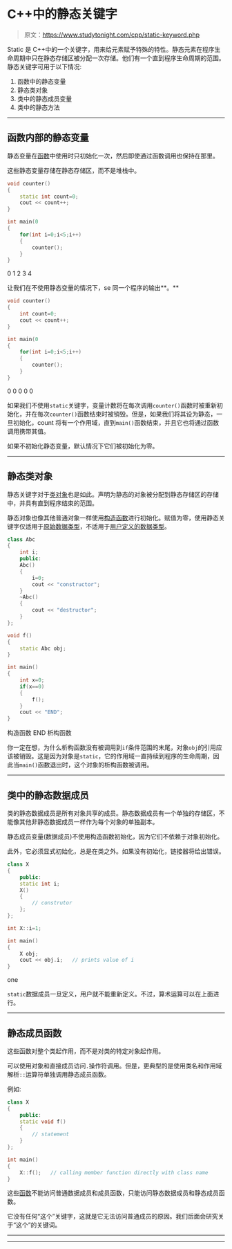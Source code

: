# C++中的静态关键字

> 原文：<https://www.studytonight.com/cpp/static-keyword.php>

Static 是 C++中的一个关键字，用来给元素赋予特殊的特性。静态元素在程序生命周期中只在静态存储区被分配一次存储。他们有一个直到程序生命周期的范围。静态关键字可用于以下情况:

1.  函数中的静态变量
2.  静态类对象
3.  类中的静态成员变量
4.  类中的静态方法

* * *

## 函数内部的静态变量

静态变量在[函数](functions-in-cpp)中使用时只初始化一次，然后即使通过函数调用也保持在那里。

这些静态变量存储在静态存储区，而不是堆栈中。

```cpp
void counter()
{
    static int count=0;
    cout << count++;
}

int main(0
{
    for(int i=0;i<5;i++)
    {
        counter();
    }
}
```

0 1 2 3 4

让我们在不使用静态变量的情况下，se 同一个程序的输出**。**

```cpp
void counter()
{
    int count=0;
    cout << count++;
}

int main(0
{
    for(int i=0;i<5;i++)
    {
        counter();
    }
}
```

0 0 0 0 0

如果我们不使用`static`关键字，变量计数将在每次调用`counter()`函数时被重新初始化，并在每次`counter()`函数结束时被销毁。但是，如果我们将其设为静态，一旦初始化，count 将有一个作用域，直到`main()`函数结束，并且它也将通过函数调用携带其值。

如果不初始化静态变量，默认情况下它们被初始化为零。

* * *

## 静态类对象

静态关键字对于[类对象](class-and-objects.php)也是如此。声明为静态的对象被分配到静态存储区的存储中，并具有直到程序结束的范围。

静态对象也像其他普通对象一样使用[构造函数](constructors-and-destructors-in-cpp.php)进行初始化。赋值为零，使用静态关键字仅适用于[原始数据类型](datatypes-and-modifiers-in-cpp.php)，不适用于[用户定义的数据类型](datatypes-and-modifiers-in-cpp.php)。

```cpp
class Abc
{
    int i;
    public:
    Abc()
    {
        i=0;
        cout << "constructor";
    }
    ~Abc()
    {
        cout << "destructor";
    }
};

void f()
{
    static Abc obj;
}

int main()
{
    int x=0;
    if(x==0)
    {
        f();
    }
    cout << "END";
} 
```

构造函数 END 析构函数

你一定在想，为什么析构函数没有被调用到`if`条件范围的末尾，对象`obj`的引用应该被销毁。这是因为对象是`static`，它的作用域一直持续到程序的生命周期，因此当`main()`函数退出时，这个对象的析构函数被调用。

* * *

## 类中的静态数据成员

类的静态数据成员是所有对象共享的成员。静态数据成员有一个单独的存储区，不能像其他非静态数据成员一样作为每个对象的单独副本。

静态成员变量(数据成员)不使用构造函数初始化，因为它们不依赖于对象初始化。

此外，它必须显式初始化，总是在类之外。如果没有初始化，链接器将给出错误。

```cpp
class X
{
    public:
    static int i;
    X()
    {
        // construtor
    };
};

int X::i=1;

int main()
{
    X obj;
    cout << obj.i;   // prints value of i
}
```

one

`static`数据成员一旦定义，用户就不能重新定义。不过，算术运算可以在上面进行。

* * *

## 静态成员函数

这些函数对整个类起作用，而不是对类的特定对象起作用。

可以使用对象和直接成员访问`.`操作符调用。但是，更典型的是使用类名和作用域解析`::`运算符单独调用静态成员函数。

例如:

```cpp
class X
{
    public:
    static void f()
    {
        // statement
    }
};

int main()
{
    X::f();   // calling member function directly with class name
} 
```

这些[函数](functions-in-cpp)不能访问普通数据成员和成员函数，只能访问静态数据成员和静态成员函数。

它没有任何“这个”关键字，这就是它无法访问普通成员的原因。我们后面会研究关于“这个”的关键词。

* * *

* * *
